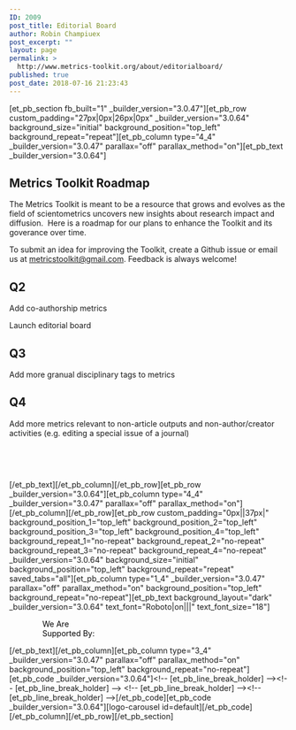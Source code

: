 ```yaml
---
ID: 2009
post_title: Editorial Board
author: Robin Champiuex
post_excerpt: ""
layout: page
permalink: >
  http://www.metrics-toolkit.org/about/editorialboard/
published: true
post_date: 2018-07-16 21:23:43
---
```

[et_pb_section fb_built="1" _builder_version="3.0.47"][et_pb_row custom_padding="27px|0px|26px|0px" _builder_version="3.0.64" background_size="initial" background_position="top_left" background_repeat="repeat"][et_pb_column type="4_4" _builder_version="3.0.47" parallax="off" parallax_method="on"][et_pb_text _builder_version="3.0.64"]<h2>Metrics Toolkit Roadmap</h2>
<p>The Metrics Toolkit is meant to be a resource that grows and evolves as the field of scientometrics uncovers new insights about research impact and diffusion.&nbsp; Here is a roadmap for our plans to enhance the Toolkit and its goverance over time.</p>
<p>To submit an idea for improving the Toolkit, create a Github issue or email us at <a href="mailto:metricstoolkit@gmail.com">metricstoolkit@gmail.com</a>. Feedback is always welcome!</p>
<h2>Q2</h2>
<p>Add co-authorship metrics</p>
<p>Launch editorial board</p>
<h2>Q3</h2>
<p>Add more granual disciplinary tags to metrics</p>
<h2>Q4</h2>
<p>Add more metrics relevant to non-article outputs and non-author/creator activities (e.g. editing a special issue of a journal)</p>
<p>&nbsp;</p>
<p>&nbsp;</p>[/et_pb_text][/et_pb_column][/et_pb_row][et_pb_row _builder_version="3.0.64"][et_pb_column type="4_4" _builder_version="3.0.47" parallax="off" parallax_method="on"][/et_pb_column][/et_pb_row][et_pb_row custom_padding="0px||37px|" background_position_1="top_left" background_position_2="top_left" background_position_3="top_left" background_position_4="top_left" background_repeat_1="no-repeat" background_repeat_2="no-repeat" background_repeat_3="no-repeat" background_repeat_4="no-repeat" _builder_version="3.0.64" background_size="initial" background_position="top_left" background_repeat="repeat" saved_tabs="all"][et_pb_column type="1_4" _builder_version="3.0.47" parallax="off" parallax_method="on" background_position="top_left" background_repeat="no-repeat"][et_pb_text background_layout="dark" _builder_version="3.0.64" text_font="Roboto|on|||" text_font_size="18"]

<p style="padding-left: 60px;"><span style="color: #050505;">We Are</span><br /><span style="color: #050505;">Supported By:</span></p>

[/et_pb_text][/et_pb_column][et_pb_column type="3_4" _builder_version="3.0.47" parallax="off" parallax_method="on" background_position="top_left" background_repeat="no-repeat"][et_pb_code _builder_version="3.0.64"]&lt;!-- [et_pb_line_break_holder] --&gt;&lt;!-- [et_pb_line_break_holder] --&gt; &lt;!-- [et_pb_line_break_holder] --&gt;&lt;!-- [et_pb_line_break_holder] --&gt;[/et_pb_code][et_pb_code _builder_version="3.0.64"][logo-carousel id=default][/et_pb_code][/et_pb_column][/et_pb_row][/et_pb_section]